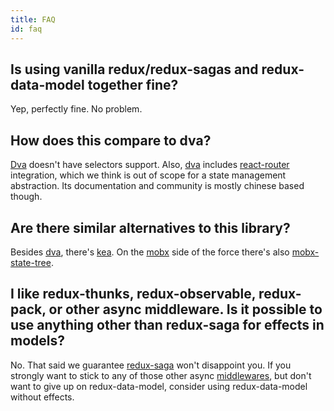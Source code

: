 ```yaml
---
title: FAQ
id: faq
---
```


## Is using vanilla redux/redux-sagas and redux-data-model together fine?
Yep, perfectly fine. No problem.

## How does this compare to dva?
[Dva] doesn't have selectors support. Also, [dva] includes [react-router] integration, which we think is out of
scope for a state management abstraction. Its documentation and community is mostly chinese based though.

## Are there similar alternatives to this library?
Besides [dva], there's [kea]. On the [mobx] side of the force there's also [mobx-state-tree].

## I like redux-thunks, redux-observable, redux-pack, or other async middleware. Is it possible to use anything other than redux-saga for effects in models?
No. That said we guarantee [redux-saga] won't disappoint you. If you strongly want to stick to any of those other
async [middlewares], but don't want to give up on redux-data-model, consider using redux-data-model without effects.

[dva]: https://github.com/dvajs/dva
[kea]: https://github.com/keajs/kea
[react-router]: https://github.com/ReactTraining/react-router
[mobx]: https://github.com/mobxjs/mobx
[mobx-state-tree]: https://github.com/mobxjs/mobx-state-tree
[redux-saga]: https://redux-saga.js.org/
[middlewares]: https://redux.js.org/advanced/middleware
